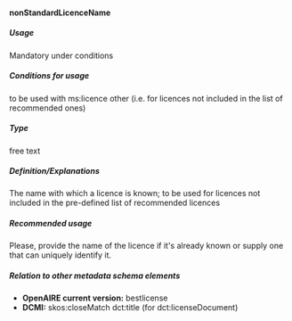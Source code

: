 #### nonStandardLicenceName
##### Usage
Mandatory under conditions
##### Conditions for usage
to be used with ms:licence other (i.e. for licences not included in the list of recommended ones) 
##### Type
free text
##### Definition/Explanations
The name with which a licence is known; to be used for licences not included in the pre-defined list of recommended licences
##### Recommended usage
Please, provide the name of the licence if it's already known or supply one that can uniquely identify it.
##### Relation to other metadata schema elements
* **OpenAIRE current version:** bestlicense
* **DCMI:** skos:closeMatch dct:title (for dct:licenseDocument)
